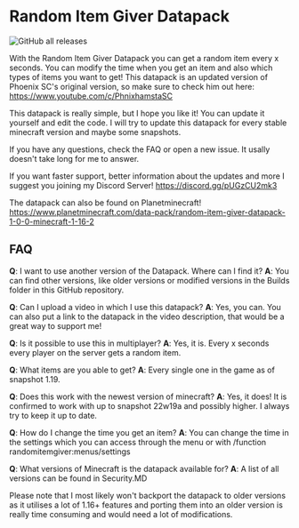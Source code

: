 # Random Item Giver Datapack

![GitHub all releases](https://img.shields.io/github/downloads/Seeloewen/Random-Item-Giver-Datapack/total?style=for-the-badge)

With the Random Item Giver Datapack you can get a random item every x seconds. You can modify the time when you get an item and also which types of items you want to get!
This datapack is an updated version of Phoenix SC's original version, so make sure to check him out here:
https://www.youtube.com/c/PhnixhamstaSC

This datapack is really simple, but I hope you like it!
You can update it yourself and edit the code. I will try to update this datapack for every stable minecraft version and maybe some snapshots.

If you have any questions, check the FAQ or open a new issue. It usally doesn't take long for me to answer.

If you want faster support, better information about the updates and more I suggest you joining my Discord Server!
https://discord.gg/pUGzCU2mk3

The datapack can also be found on Planetminecraft!
https://www.planetminecraft.com/data-pack/random-item-giver-datapack-1-0-0-minecraft-1-16-2

## FAQ

**Q**: I want to use another version of the Datapack. Where can I find it?
**A**: You can find other versions, like older versions or modified versions in the Builds folder in this GitHub repository.

**Q**: Can I upload a video in which I use this datapack?
**A**: Yes, you can. You can also put a link to the datapack in the video description, that would be a great way to support me!

**Q**: Is it possible to use this in multiplayer?
**A**: Yes, it is. Every x seconds every player on the server gets a random item.

**Q**: What items are you able to get?
**A**: Every single one in the game as of snapshot 1.19.

**Q**: Does this work with the newest version of minecraft?
**A**: Yes, it does! It is confirmed to work with up to snapshot 22w19a and possibly higher. I always try to keep it up to date.

**Q**: How do I change the time you get an item?
**A**: You can change the time in the settings which you can access through the menu or with /function randomitemgiver:menus/settings

**Q**: What versions of Minecraft is the datapack available for?
**A**: A list of all versions can be found in Security.MD

Please note that I most likely won't backport the datapack to older versions as it utilises a lot of 1.16+ features and porting them into an older version is really time consuming and would need a lot of modifications.
